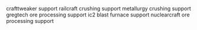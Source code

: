 crafttweaker support
railcraft crushing support
metallurgy crushing support
gregtech ore processing support
ic2 blast furnace support
nuclearcraft ore processing support